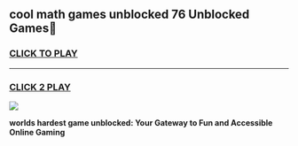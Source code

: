 
## cool math games unblocked 76 Unblocked Games👋
<h3>
<a href="https://premium.freeplayer.one?title=cool_math_games_unblocked_76&ref=16F">CLICK TO PLAY</a></h3>
<hr>

<h3>
<a href="https://premium.freeplayer.one?title=cool_math_games_unblocked_76&ref=16F">CLICK 2 PLAY</a>
  
</h3>

<a href="https://premium.freeplayer.one?title=cool_math_games_unblocked_76&ref=16F/"><img src="https://clearcache.store/games.png"></a>


**worlds hardest game unblocked: Your Gateway to Fun and Accessible Online Gaming**
